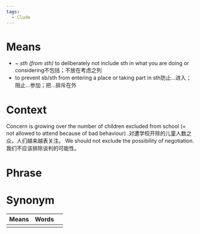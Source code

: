 ```yaml
---
tags:
  - Clude
---
```

# Means
- *~ sth (from sth)* to deliberately not include sth in what you are doing or considering不包括；不放在考虑之列
- to prevent sb/sth from entering a place or taking part in sth防止…进入；阻止…参加；把…排斥在外
# Context
Concern is growing over the number of children excluded from school (= not allowed to attend because of bad behaviour) .对遭学校开除的儿童人数之众，人们越来越表关注。
We should not exclude the possibility of negotiation.我们不应该排除谈判的可能性。
# Phrase

# Synonym
| Means | Words |     |
| ----- | ----- | --- |
|       |       |     |

